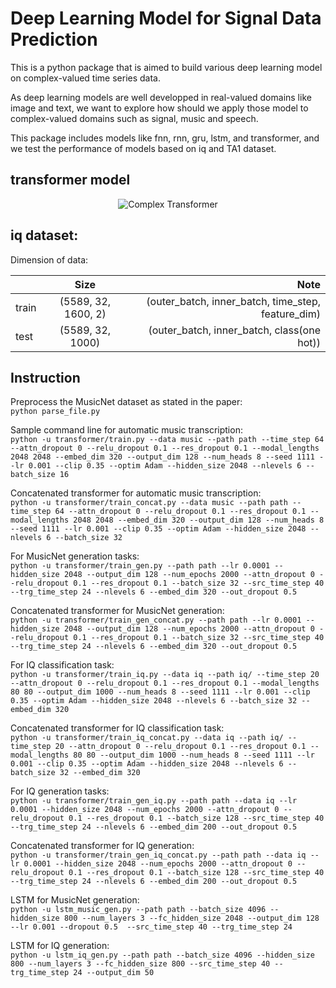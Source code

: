 # Deep Learning Model for Signal Data Prediction
This is a python package that is aimed to build various deep learning model on complex-valued time series data. <br /> 

As deep learning models are well developped in real-valued domains like image and text, we want to explore how should we apply those model to complex-valued domains such as signal, music and speech.<br />

This package includes models like fnn, rnn, gru, lstm, and transformer, and we test the performance of models based on iq and TA1 dataset.<br />

## transformer model
<p align="center">
  <img src="https://github.com/martinmamql/dl_signal/blob/master/img/transformer.png" alt="Complex Transformer"/>
</p>

## iq dataset:
Dimension of data:<br />

|               | Size                | Note                                               |
| ------------- |:-------------------:| --------------------------------------------------:|
| train         | (5589, 32, 1600, 2) | (outer_batch, inner_batch, time_step, feature_dim) |
| test          | (5589, 32, 1000)    | (outer_batch, inner_batch, class(one hot))         |


## Instruction
Preprocess the MusicNet dataset as stated in the paper: <br />
`python parse_file.py`<br />

Sample command line for automatic music transcription: <br />
`python -u transformer/train.py --data music --path path --time_step 64 --attn_dropout 0 --relu_dropout 0.1 --res_dropout 0.1 --modal_lengths 2048 2048 --embed_dim 320 --output_dim 128 --num_heads 8 --seed 1111 --lr 0.001 --clip 0.35 --optim Adam --hidden_size 2048 --nlevels 6 --batch_size 16`<br />

Concatenated transformer for automatic music transcription: <br />
`python -u transformer/train_concat.py --data music --path path --time_step 64 --attn_dropout 0 --relu_dropout 0.1 --res_dropout 0.1 --modal_lengths 2048 2048 --embed_dim 320 --output_dim 128 --num_heads 8 --seed 1111 --lr 0.001 --clip 0.35 --optim Adam --hidden_size 2048 --nlevels 6 --batch_size 32`<br />

For MusicNet generation tasks: <br />
`python -u transformer/train_gen.py --path path --lr 0.0001 --hidden_size 2048 --output_dim 128 --num_epochs 2000 --attn_dropout 0 --relu_dropout 0.1 --res_dropout 0.1 --batch_size 32 --src_time_step 40 --trg_time_step 24 --nlevels 6 --embed_dim 320 --out_dropout 0.5`<br />

Concatenated transformer for MusicNet generation: <br />
`python -u transformer/train_gen_concat.py --path path --lr 0.0001 --hidden_size 2048 --output_dim 128 --num_epochs 2000 --attn_dropout 0 --relu_dropout 0.1 --res_dropout 0.1 --batch_size 32 --src_time_step 40 --trg_time_step 24 --nlevels 6 --embed_dim 320 --out_dropout 0.5`<br />

For IQ classification task: <br />
`python -u transformer/train_iq.py --data iq --path iq/ --time_step 20 --attn_dropout 0 --relu_dropout 0.1 --res_dropout 0.1 --modal_lengths 80 80 --output_dim 1000 --num_heads 8 --seed 1111 --lr 0.001 --clip 0.35 --optim Adam --hidden_size 2048 --nlevels 6 --batch_size 32 --embed_dim 320`<br />

Concatenated transformer for IQ classification task: <br />
`python -u transformer/train_iq_concat.py --data iq --path iq/ --time_step 20 --attn_dropout 0 --relu_dropout 0.1 --res_dropout 0.1 --modal_lengths 80 80 --output_dim 1000 --num_heads 8 --seed 1111 --lr 0.001 --clip 0.35 --optim Adam --hidden_size 2048 --nlevels 6 --batch_size 32 --embed_dim 320`<br />

For IQ generation tasks: <br />
`python -u transformer/train_gen_iq.py --path path --data iq --lr 0.0001 --hidden_size 2048 --num_epochs 2000 --attn_dropout 0 --relu_dropout 0.1 --res_dropout 0.1 --batch_size 128 --src_time_step 40 --trg_time_step 24 --nlevels 6 --embed_dim 200 --out_dropout 0.5`<br />

Concatenated transformer for IQ generation: <br />
`python -u transformer/train_gen_iq_concat.py --path path --data iq --lr 0.0001 --hidden_size 2048 --num_epochs 2000 --attn_dropout 0 --relu_dropout 0.1 --res_dropout 0.1 --batch_size 128 --src_time_step 40 --trg_time_step 24 --nlevels 6 --embed_dim 200 --out_dropout 0.5`<br />

LSTM for MusicNet generation: <br />
`python -u lstm_music_gen.py --path path --batch_size 4096 --hidden_size 800 --num_layers 3 --fc_hidden_size 2048 --output_dim 128 --lr 0.001 --dropout 0.5  --src_time_step 40 --trg_time_step 24`<br />

LSTM for IQ generation: <br />
`python -u lstm_iq_gen.py --path path --batch_size 4096 --hidden_size 800 --num_layers 3 --fc_hidden_size 800 --src_time_step 40 --trg_time_step 24 --output_dim 50`<br />
<!-- To configure parameters, directly configure it through command line.<br />
## Model Selection
If we want to train the dataset using fnn, set <br />
`python fnn.py --path ......(as above)`.<br />
if we want to train the dataset using gru, set <br />
`python gru.py --path ......(as above)`.<br />

## Path Configuration
Set `path = "PATH OF YOUR DATASET(TA1 or TA2)"`, for example: `path = "data/TA1"`<br />
## Parameter Tuning
You could tune each parameter by change the value of specific parameter. For example, change the batch size to 200 would be:<br />
`...... --batch_size 20 ......`<br />
## Files
- `models.py`: including all the architecture of all models.<br />
- `utils.py`: data loading using pytorch dataloader and dataset
- `fnn.py`: train and test setup of fnn model
- `gru.py`: train and test setup of gru model
- `rnn.py`: train and test setup of rnn model
- `rnn_iq.py`: train and test setup of rnn model for the iq dataset -->


